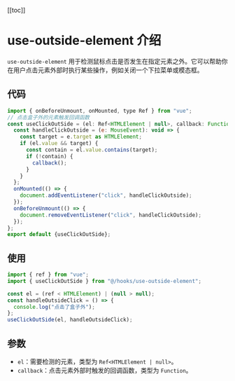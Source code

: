 [[toc]]

# use-outside-element 介绍

`use-outside-element` 用于检测鼠标点击是否发生在指定元素之外。它可以帮助你在用户点击元素外部时执行某些操作，例如关闭一个下拉菜单或模态框。

## 代码

```js
import { onBeforeUnmount, onMounted, type Ref } from "vue";
// 点击盒子外的元素触发回调函数
const useClickOutSide = (el: Ref<HTMLElement | null>, callback: Function) => {
  const handleClickOutside = (e: MouseEvent): void => {
    const target = e.target as HTMLElement;
    if (el.value && target) {
      const contain = el.value.contains(target);
      if (!contain) {
        callback();
      }
    }
  };
  onMounted(() => {
    document.addEventListener("click", handleClickOutside);
  });
  onBeforeUnmount(() => {
    document.removeEventListener("click", handleClickOutside);
  });
};
export default {useClickOutSide};
```

## 使用

```js
import { ref } from "vue";
import { useClickOutSide } from "@/hooks/use-outside-element";

const el = (ref < HTMLElement) | (null > null);
const handleOutsideClick = () => {
  console.log("点击了盒子外");
};
useClickOutSide(el, handleOutsideClick);
```

## 参数

- `el`：需要检测的元素，类型为 `Ref<HTMLElement | null>`。
- `callback`：点击元素外部时触发的回调函数，类型为 `Function`。
